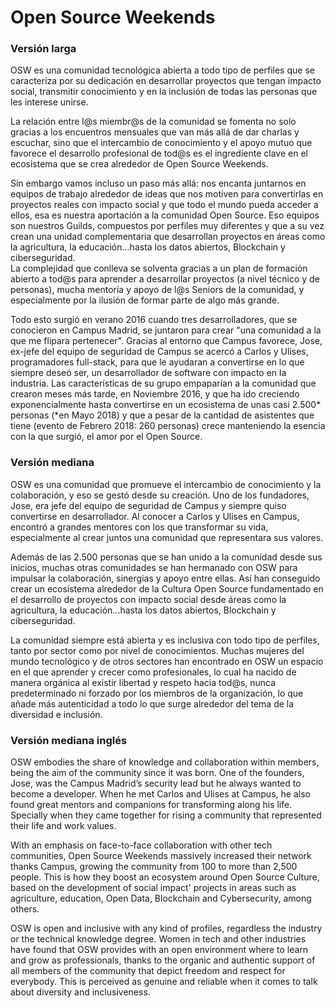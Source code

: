 # Open Source Weekends 

### Versión larga

OSW es una comunidad tecnológica abierta a todo tipo de perfiles que se caracteriza por su dedicación en desarrollar proyectos que tengan impacto social, transmitir conocimiento y en la inclusión de todas las personas que les interese unirse.

La relación entre l@s miembr@s de la comunidad se fomenta no solo gracias a los encuentros mensuales que van más allá de dar charlas y escuchar, sino que el intercambio de conocimiento y el apoyo mutuo que favorece el desarrollo profesional de tod@s es el ingrediente clave en el ecosistema que se crea alrededor de Open Source Weekends. 

Sin embargo vamos incluso un paso más allá: nos encanta juntarnos en equipos de trabajo alrededor de ideas que nos motiven para convertirlas en proyectos reales con impacto social y que todo el mundo pueda acceder a ellos, esa es nuestra aportación a la comunidad Open Source. Eso equipos son nuestros Guilds, compuestos por perfiles muy diferentes y que a su vez crean una unidad complementaria que desarrollan proyectos en áreas como la agricultura, la educación...hasta los datos abiertos, Blockchain y ciberseguridad.   
La complejidad que conlleva se solventa gracias a un plan de formación abierto a tod@s para aprender a desarrollar proyectos (a nivel técnico y de personas), mucha mentoría y apoyo de l@s Seniors de la comunidad, y especialmente por la ilusión de formar parte de algo más grande.   

Todo esto surgió en verano 2016 cuando tres desarrolladores, que se conocieron en Campus Madrid, se juntaron para crear "una comunidad a la que me flipara pertenecer". Gracias al entorno que Campus favorece, Jose, ex-jefe del equipo de seguridad de Campus se acercó a Carlos y Ulises, programadores full-stack, para que le ayudaran a convertirse en lo que siempre deseó ser, un desarrollador de software con impacto en la industria. 
Las características de su grupo empaparían a la comunidad que crearon meses más tarde, en Noviembre 2016, y que ha ido creciendo exponencialmente hasta convertirse en un ecosistema de unas casi 2.500* personas (*en Mayo 2018) y que a pesar de la cantidad de asistentes que tiene (evento de Febrero 2018: 260 personas) crece manteniendo la esencia con la que surgió, el amor por el Open Source.  


### Versión mediana

OSW es una comunidad que promueve el intercambio de conocimiento y la colaboración, y eso se gestó desde su creación. Uno de los fundadores, Jose, era jefe del equipo de seguridad de Campus y siempre quiso convertirse en desarrollador. Al conocer a Carlos y Ulises en Campus, encontró a grandes mentores con los que transformar su vida, especialmente al crear juntos una comunidad que representara sus valores. 

Además de las 2.500 personas que se han unido a la comunidad desde sus inicios, muchas otras comunidades se han hermanado con OSW para impulsar la colaboración, sinergias y apoyo entre ellas. Así han conseguido crear un ecosistema alrededor de la Cultura Open Source fundamentado en el desarrollo de proyectos con impacto social desde áreas como la agricultura, la educación...hasta los datos abiertos, Blockchain y ciberseguridad.

La comunidad siempre está abierta y es inclusiva con todo tipo de perfiles, tanto por sector como por nivel de conocimientos. Muchas mujeres del mundo tecnológico y de otros sectores han encontrado en OSW un espacio en el que aprender y crecer como profesionales, lo cual ha nacido de manera orgánica al existir libertad y respeto hacia tod@s, nunca predeterminado ni forzado por los miembros de la organización, lo que añade más autenticidad a todo lo que surge alrededor del tema de la diversidad e inclusión.  


### Versión mediana inglés

OSW embodies the share of knowledge and collaboration within members, being the aim of the community since it was born. One of the founders, Jose, was the Campus Madrid’s security lead but he always wanted to become a developer. When he met Carlos and Ulises at Campus, he also found great mentors and companions for transforming along his life. Specially when they came together for rising a community that represented their life and work values. 

With an emphasis on face-to-face collaboration with other tech communities, Open Source Weekends massively increased their network thanks Campus, growing the community from 100 to more than 2,500 people. This is how they boost an ecosystem around Open Source Culture,
based on the development of social impact' projects in areas such as agriculture, education, Open Data, Blockchain and Cybersecurity, among others. 

OSW is open and inclusive with any kind of profiles, regardless the industry or the technical knowledge degree. Women in tech and other industries have found that OSW provides with an open environment where to learn and grow as professionals, thanks to the organic and authentic support of all members of the community that depict freedom and respect for everybody. This is perceived as genuine and reliable when it comes to talk about diversity and inclusiveness. 
